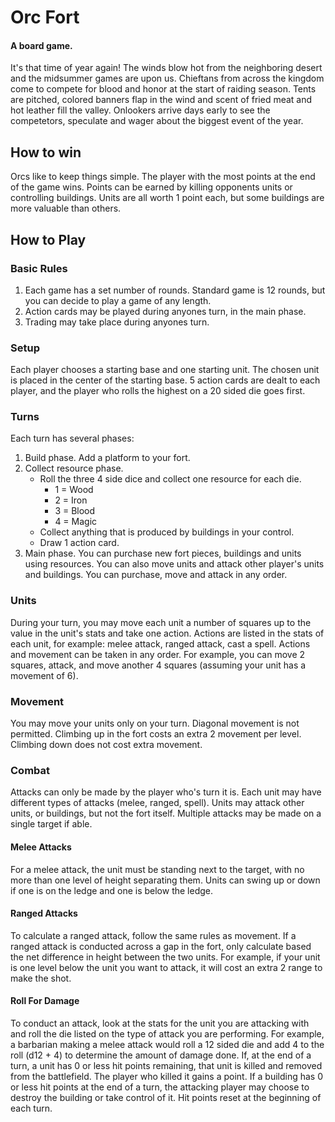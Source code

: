 # Orc Fort
#### A board game.
It's that time of year again! The winds blow hot from the neighboring desert and the midsummer games are upon us. Chieftans from across the kingdom come to compete for blood and honor at the start of raiding season. Tents are pitched, colored banners flap in the wind and scent of fried meat and hot leather fill the valley. Onlookers arrive days early to see the competetors, speculate and wager about the biggest event of the year.

## How to win
Orcs like to keep things simple. The player with the most points at the end of the game wins.
Points can be earned by killing opponents units or controlling buildings. Units are all worth 1 point each, but some buildings are more valuable than others.

## How to Play
### Basic Rules
1. Each game has a set number of rounds. Standard game is 12 rounds, but you can decide to play a game of any length.
2. Action cards may be played during anyones turn, in the main phase.
3. Trading may take place during anyones turn.

### Setup
Each player chooses a starting base and one starting unit. The chosen unit is placed in the center of the starting base.
5 action cards are dealt to each player, and the player who rolls the highest on a 20 sided die goes first.

### Turns
Each turn has several phases:
1. Build phase. Add a platform to your fort.
2. Collect resource phase. 
    - Roll the three 4 side dice and collect one resource for each die.
      - 1 = Wood
      - 2 = Iron
      - 3 = Blood
      - 4 = Magic
    - Collect anything that is produced by buildings in your control.
    - Draw 1 action card.
3. Main phase. You can purchase new fort pieces, buildings and units using resources. You can also move units and attack other player's units and buildings. You can purchase, move and attack in any order.

### Units
During your turn, you may move each unit a number of squares up to the value in the unit's stats and take one action. Actions are listed in the stats of each unit, for example: melee attack, ranged attack, cast a spell.
Actions and movement can be taken in any order. For example, you can move 2 squares, attack, and move another 4 squares (assuming your unit has a movement of 6).

### Movement
You may move your units only on your turn.
Diagonal movement is not permitted.
Climbing up in the fort costs an extra 2 movement per level.
Climbing down does not cost extra movement.

### Combat
Attacks can only be made by the player who's turn it is. Each unit may have different types of attacks (melee, ranged, spell).
Units may attack other units, or buildings, but not the fort itself. Multiple attacks may be made on a single target if able.

#### Melee Attacks
For a melee attack, the unit must be standing next to the target, with no more than one level of height separating them. Units can swing up or down if one is on the ledge and one is below the ledge.

#### Ranged Attacks
To calculate a ranged attack, follow the same rules as movement. If a ranged attack is conducted across a gap in the fort, only calculate based the net difference in height between the two units. For example, if your unit is one level below the unit you want to attack, it will cost an extra 2 range to make the shot.

#### Roll For Damage
To conduct an attack, look at the stats for the unit you are attacking with and roll the die listed on the type of attack you are performing. For example, a barbarian making a melee attack would roll a 12 sided die and add 4 to the roll (d12 + 4) to determine the amount of damage done.
If, at the end of a turn, a unit has 0 or less hit points remaining, that unit is killed and removed from the battlefield. The player who killed it gains a point.
If a building has 0 or less hit points at the end of a turn, the attacking player may choose to destroy the building or take control of it.
Hit points reset at the beginning of each turn.
